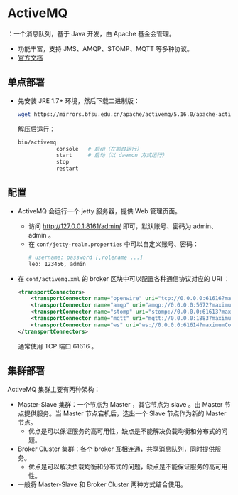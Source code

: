 # ActiveMQ

：一个消息队列，基于 Java 开发，由 Apache 基金会管理。
- 功能丰富，支持 JMS、AMQP、STOMP、MQTT 等多种协议。
- [官方文档](http://activemq.apache.org/components/classic/documentation)

## 单点部署

- 先安装 JRE 1.7+ 环境，然后下载二进制版：
  ```sh
  wget https://mirrors.bfsu.edu.cn/apache/activemq/5.16.0/apache-activemq-5.16.0-bin.tar.gz
  ```
  解压后运行：
  ```sh
  bin/activemq
              console   # 启动（在前台运行）
              start     # 启动（以 daemon 方式运行）
              stop
              restart
  ```

## 配置

- ActiveMQ 会运行一个 jetty 服务器，提供 Web 管理页面。
  - 访问 <http://127.0.0.1:8161/admin/> 即可，默认账号、密码为 admin、admin 。
  - 在 `conf/jetty-realm.properties` 中可以自定义账号、密码：
    ```sh
    # username: password [,rolename ...]
    leo: 123456, admin
    ```

- 在 `conf/activemq.xml` 的 broker 区块中可以配置各种通信协议对应的 URI ：
  ```xml
  <transportConnectors>
      <transportConnector name="openwire" uri="tcp://0.0.0.0:61616?maximumConnections=1000&amp;wireFormat.maxFrameSize=104857600"/>
      <transportConnector name="amqp" uri="amqp://0.0.0.0:5672?maximumConnections=1000&amp;wireFormat.maxFrameSize=104857600"/>
      <transportConnector name="stomp" uri="stomp://0.0.0.0:61613?maximumConnections=1000&amp;wireFormat.maxFrameSize=104857600"/>
      <transportConnector name="mqtt" uri="mqtt://0.0.0.0:1883?maximumConnections=1000&amp;wireFormat.maxFrameSize=104857600"/>
      <transportConnector name="ws" uri="ws://0.0.0.0:61614?maximumConnections=1000&amp;wireFormat.maxFrameSize=104857600"/>
  </transportConnectors>
  ```
  通常使用 TCP 端口 61616 。

## 集群部署

ActiveMQ 集群主要有两种架构：
- Master-Slave 集群：一个节点为 Master ，其它节点为 slave 。由 Master 节点提供服务。当 Master 节点宕机后，选出一个 Slave 节点作为新的 Master 节点。
  - 优点是可以保证服务的高可用性，缺点是不能解决负载均衡和分布式的问题。
- Broker Cluster 集群：各个 broker 互相连通，共享消息队列，同时提供服务。
  - 优点是可以解决负载均衡和分布式的问题，缺点是不能保证服务的高可用性。
- 一般将 Master-Slave 和 Broker Cluster 两种方式结合使用。
